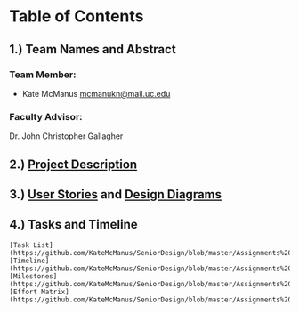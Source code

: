 # Table of Contents

## 1.) Team Names and Abstract

### Team Member:
 * Kate McManus mcmanukn@mail.uc.edu

### Faculty Advisor:
Dr. John Christopher Gallagher

## 2.) [Project Description](https://github.com/KateMcManus/SeniorDesign/blob/master/Assignments%20Fall%202021/ProjectDescription.md)

## 3.) [User Stories](https://github.com/KateMcManus/SeniorDesign/blob/master/Assignments%20Fall%202021/User_Stories.md) and [Design Diagrams](https://github.com/KateMcManus/SeniorDesign/tree/master/Assignments%20Fall%202021/Design%20Documents)

## 4.) Tasks and Timeline
	[Task List](https://github.com/KateMcManus/SeniorDesign/blob/master/Assignments%20Fall%202021/Task_list.md)
	[Timeline](https://github.com/KateMcManus/SeniorDesign/blob/master/Assignments%20Fall%202021/Timeline.md)
    [Milestones](https://github.com/KateMcManus/SeniorDesign/blob/master/Assignments%20Fall%202021/Milestones.md)
    [Effort Matrix](https://github.com/KateMcManus/SeniorDesign/blob/master/Assignments%20Fall%202021/EffortMatrix.png)